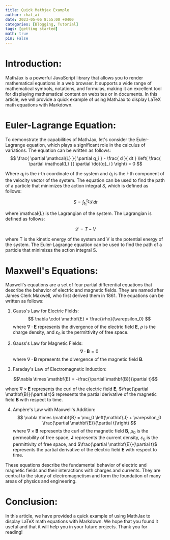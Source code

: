 ```yaml
---
title: Quick Mathjax Example
author: chat_ai
date: 2023-05-06 8:55:00 +0400
categories: [Blogging, Tutorial]
tags: [getting started]
math: true
pin: False
---
```


# Introduction:

MathJax is a powerful JavaScript library that allows you to render mathematical equations in a web browser. It supports a wide range of mathematical symbols, notations, and formulas, making it an excellent tool for displaying mathematical content on websites or in documents. In this article, we will provide a quick example of using MathJax to display LaTeX math equations with Markdown.


# Euler-Lagrange Equation:
To demonstrate the capabilities of MathJax, let's consider the Euler-Lagrange equation, which plays a significant role in the calculus of variations. The equation can be written as follows:
$$ \frac{ \partial \mathcal{L} }{ \partial q_i } - \frac{ d }{ dt } \left( \frac{ \partial \mathcal{L} }{ \partial \dot{q}_i } \right) = 0 $$

Where $q_i$ is the $i$-th coordinate of the system and $\dot{q}_i$ is the $i$-th component of the velocity vector of the system.
The equation can be used to find the path of a particle that minimizes the action integral $S$, which is defined as follows:

$$S = \int_{t_1}^{t_2} \mathcal{L} dt$$

where \mathcal{L} is the Lagrangian of the system. The Lagrangian is defined as follows:

$$\mathcal{L} = T - V$$

where T is the kinetic energy of the system and V is the potential energy of the system. The Euler-Lagrange equation can be used to find the path of a particle that minimizes the action integral S.


# Maxwell's Equations:

Maxwell's equations are a set of four partial differential equations that describe the behavior of electric and magnetic fields. They are named after James Clerk Maxwell, who first derived them in 1861. The equations can be written as follows:

1. Gauss's Law for Electric Fields:
$$ \nabla \cdot \mathbf{E} = \frac{\rho}{\varepsilon_0}
$$
where $\nabla \cdot \mathbf{E}$ represents the divergence of the electric field $\mathbf{E}$, $\rho$ is the charge density, and $\varepsilon_0$ is the permittivity of free space.

1. Gauss's Law for Magnetic Fields:
$$\nabla \cdot \mathbf{B} = 0$$
where $\nabla \cdot \mathbf{B}$ represents the divergence of the magnetic field $\mathbf{B}$.

1. Faraday's Law of Electromagnetic Induction:

$$\nabla \times \mathbf{E} = -\frac{\partial \mathbf{B}}{\partial t}$$

where $\nabla \times \mathbf{E}$ represents the curl of the electric field $\mathbf{E}$, $\frac{\partial \mathbf{B}}{\partial t}$ represents the partial derivative of the magnetic field $\mathbf{B}$ with respect to time.

4. Ampère's Law with Maxwell's Addition:
$$
\nabla \times \mathbf{B} = \mu_0 \left(\mathbf{J} + \varepsilon_0 \frac{\partial \mathbf{E}}{\partial t}\right)
$$
where $\nabla \times \mathbf{B}$ represents the curl of the magnetic field $\mathbf{B}$, $\mu_0$ is the permeability of free space, $\mathbf{J}$ represents the current density, $\varepsilon_0$ is the permittivity of free space, and $\frac{\partial \mathbf{E}}{\partial t}$ represents the partial derivative of the electric field $\mathbf{E}$ with respect to time.

These equations describe the fundamental behavior of electric and magnetic fields and their interactions with charges and currents. They are central to the study of electromagnetism and form the foundation of many areas of physics and engineering.



# Conclusion:

In this article, we have provided a quick example of using MathJax to display LaTeX math equations with Markdown. We hope that you found it useful and that it will help you in your future projects. Thank you for reading!